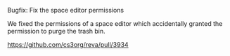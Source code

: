 Bugfix: Fix the space editor permissions

We fixed the permissions of a space editor which accidentally granted the permission to purge the trash bin.

https://github.com/cs3org/reva/pull/3934

